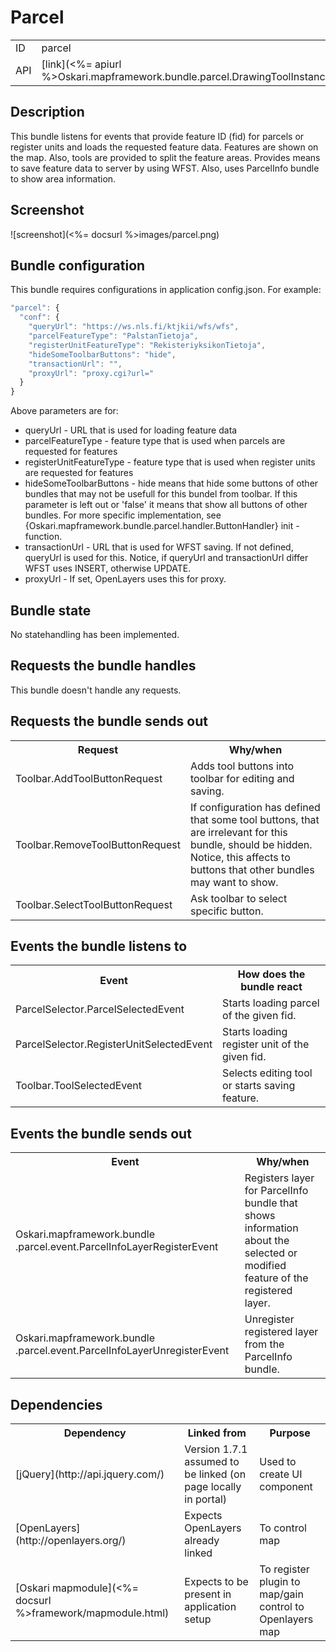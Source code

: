 # Parcel

<table>
  <tr>
    <td>ID</td><td>parcel</td>
  </tr>
  <tr>
    <td>API</td><td>[link](<%= apiurl %>Oskari.mapframework.bundle.parcel.DrawingToolInstance.html)</td>
  </tr>
</table>

## Description

This bundle listens for events that provide feature ID (fid) for parcels or register units and loads the requested feature data. Features are shown on the map. Also, tools are provided to split the feature areas. Provides means to save feature data to server by using WFST. Also, uses ParcelInfo bundle to show area information.

## Screenshot

![screenshot](<%= docsurl %>images/parcel.png)

## Bundle configuration

This bundle requires configurations in application config.json.
For example:

```javascript
"parcel": {
  "conf": {
    "queryUrl": "https://ws.nls.fi/ktjkii/wfs/wfs",
    "parcelFeatureType": "PalstanTietoja",
    "registerUnitFeatureType": "RekisteriyksikonTietoja",
    "hideSomeToolbarButtons": "hide",
    "transactionUrl": "",
    "proxyUrl": "proxy.cgi?url="
  }
}
```

Above parameters are for:

* queryUrl - URL that is used for loading feature data
* parcelFeatureType - feature type that is used when parcels are requested for features
* registerUnitFeatureType - feature type that is used when register units are requested for features
* hideSomeToolbarButtons - hide means that hide some buttons of other bundles that may not be usefull for this bundel from toolbar. If this parameter is left out or 'false' it means that show all buttons of other bundles. For more specific implementation, see {Oskari.mapframework.bundle.parcel.handler.ButtonHandler} init -function.
* transactionUrl - URL that is used for WFST saving. If not defined, queryUrl is used for this.     Notice, if queryUrl and transactionUrl differ WFST uses INSERT, otherwise     UPDATE.
* proxyUrl - If set, OpenLayers uses this for proxy.

## Bundle state

No statehandling has been implemented.

## Requests the bundle handles

This bundle doesn't handle any requests.

## Requests the bundle sends out

<table>
  <tr>
    <th>Request</th><th>Why/when</th>
  </tr>
  <tr>
    <td>Toolbar.AddToolButtonRequest</td><td>Adds tool buttons into toolbar for editing and saving.</td>
  </tr>
  <tr>
    <td>Toolbar.RemoveToolButtonRequest</td><td>If configuration has defined that some tool buttons, that are irrelevant for this bundle, should be hidden. Notice, this affects to buttons that other bundles may want to show.</td>
  </tr>
  <tr>
    <td>Toolbar.SelectToolButtonRequest</td><td>Ask toolbar to select specific button.</td>
  </tr>
</table>

## Events the bundle listens to

<table>
  <tr>
    <th>Event</th><th>How does the bundle react</th>
  </tr>
  <tr>
    <td>ParcelSelector.ParcelSelectedEvent</td><td>Starts loading parcel of the given fid.</td>
  </tr>
  <tr>
    <td>ParcelSelector.RegisterUnitSelectedEvent</td><td>Starts loading register unit of the given fid.</td>
  </tr>
  <tr>
    <td>Toolbar.ToolSelectedEvent</td><td>Selects editing tool or starts saving feature.</td>
  </tr>
</table>

## Events the bundle sends out

<table>
  <tr>
    <th>Event</th><th>Why/when</th>
  </tr>
  <tr>
    <td>Oskari.mapframework.bundle
      .parcel.event.ParcelInfoLayerRegisterEvent</td><td>Registers layer for ParcelInfo bundle that shows information about the selected or modified feature of the registered layer.</td>
  </tr>
  <tr>
    <td>Oskari.mapframework.bundle
      .parcel.event.ParcelInfoLayerUnregisterEvent</td><td>Unregister registered layer from the ParcelInfo bundle.</td>
  </tr>
</table>

## Dependencies

<table>
  <tr>
    <th>Dependency</th><th>Linked from</th><th>Purpose</th>
  </tr>
  <tr>
    <td> [jQuery](http://api.jquery.com/) </td>
    <td> Version 1.7.1 assumed to be linked (on page locally in portal) </td>
    <td> Used to create UI component</td>
  </tr>
  <tr>
    <td> [OpenLayers](http://openlayers.org/) </td>
    <td> Expects OpenLayers already linked </td>
    <td> To control map</td>
  </tr>
  <tr>
    <td> [Oskari mapmodule](<%= docsurl %>framework/mapmodule.html)</td>
    <td> Expects to be present in application setup </td>
    <td> To register plugin to map/gain control to Openlayers map</td>
  </tr>
</table>
